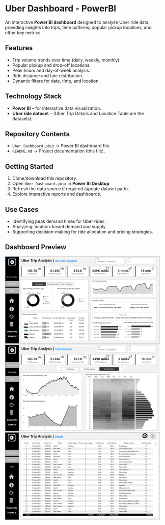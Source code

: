 # Uber Dashboard - PowerBI
An interactive **Power BI dashboard** designed to analyze Uber ride data, providing insights into trips, time patterns, popular pickup locations, and other key metrics.

##  Features

* Trip volume trends over time (daily, weekly, monthly).
* Popular pickup and drop-off locations.
* Peak hours and day-of-week analysis.
* Ride distance and fare distribution.
* Dynamic filters for date, time, and location.

##  Technology Stack

* **Power BI** – for interactive data visualization.
* **Uber ride dataset** – (Uber Trip Details and Location Table are the datasets).

##  Repository Contents

* `Uber Dashboard.pbix` → Power BI dashboard file.
* `README.md` → Project documentation (this file).


##  Getting Started

1. Clone/download this repository.
2. Open `Uber Dashboard.pbix` in **Power BI Desktop**.
3. Refresh the data source if required (update dataset path).
4. Explore interactive reports and dashboards.

##  Use Cases

* Identifying peak demand times for Uber rides.
* Analyzing location-based demand and supply.
* Supporting decision-making for ride allocation and pricing strategies.

##  Dashboard Preview

*![image alt](https://github.com/Suhas-S2004/Uber-Analysis/blob/main/Screenshot%201.png)*
*![image alt](https://github.com/Suhas-S2004/Uber-Analysis/blob/main/Screenshot2.png)*
*![image alt](https://github.com/Suhas-S2004/Uber-Analysis/blob/main/Screenshot%203.png)*




